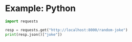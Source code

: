 # Example: Python

```python
import requests

resp = requests.get("http://localhost:8000/random-joke")
print(resp.json()["joke"])
```
